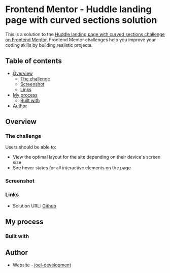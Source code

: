 # Frontend Mentor - Huddle landing page with curved sections solution

This is a solution to the [Huddle landing page with curved sections challenge on Frontend Mentor](https://www.frontendmentor.io/challenges/huddle-landing-page-with-curved-sections-5ca5ecd01e82137ec91a50f2). Frontend Mentor challenges help you improve your coding skills by building realistic projects. 

## Table of contents

- [Overview](#overview)
  - [The challenge](#the-challenge)
  - [Screenshot](#screenshot)
  - [Links](#links)
- [My process](#my-process)
  - [Built with](#built-with)
- [Author](#author)

## Overview

### The challenge

Users should be able to:

- View the optimal layout for the site depending on their device's screen size
- See hover states for all interactive elements on the page

### Screenshot

<!-- ![](./screenshot.jpg) -->

### Links

- Solution URL: [Github](https://github.com/joel-development/frontendmentor---challenge-7)
<!-- - Live Site URL: [Github Pages](https://joel-development.github.io/frontendmentor---challenge-7) -->

## My process

### Built with

<!-- - Semantic HTML5 markup
- CSS custom properties
- Flexbox
- CSS Grid
- Mobile-first workflow -->

## Author

- Website - [joel-development](https://joel-development.github.io)
